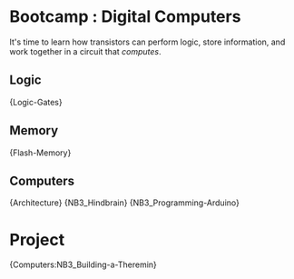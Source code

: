 # Bootcamp : Digital Computers
It's time to learn how transistors can perform logic, store information, and work together in a circuit that *computes*.

## Logic
{Logic-Gates}

## Memory
{Flash-Memory}

## Computers
{Architecture}
{NB3_Hindbrain}
{NB3_Programming-Arduino}

# Project
{Computers:NB3_Building-a-Theremin}
